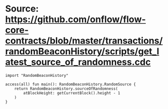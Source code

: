 # Source: https://github.com/onflow/flow-core-contracts/blob/master/transactions/randomBeaconHistory/scripts/get_latest_source_of_randomness.cdc

```
import "RandomBeaconHistory"

access(all) fun main(): RandomBeaconHistory.RandomSource {
    return RandomBeaconHistory.sourceOfRandomness(
        atBlockHeight: getCurrentBlock().height - 1
    )
}

```